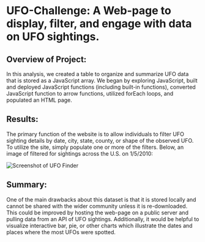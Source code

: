 # UFO-Challenge: A Web-page to display, filter, and engage with data on UFO sightings.


## Overview of Project: 
In this analysis, we created a table to organize and summarize UFO data that is stored as a JavaScript array. We began by exploring JavaScript, built and deployed JavaScript functions (including built-in functions), converted JavaScript function to arrow functions, utilized forEach loops, and populated an HTML page.


## Results: 
The primary function of the website is to allow individuals to filter UFO sighting details by date, city, state, county, or shape of the observed UFO. To utilize the site, simply populate one or more of the filters. Below, an image of filtered for sightings across the U.S. on 1/5/2010:

![Screenshot of UFO Finder](https://github.com/robbe-verhofste/UFO-Challenge/image/filtered.PNG)




## Summary: 
One of the main drawbacks about this dataset is that it is stored locally and cannot be shared with the wider community unless it is re-downloaded. This could be improved by hosting the web-page on a public server and pulling data from an API of UFO sightings. Additionally, it would be helpful to visualize interactive bar, pie, or other charts which illustrate the dates and places where the most UFOs were spotted.
